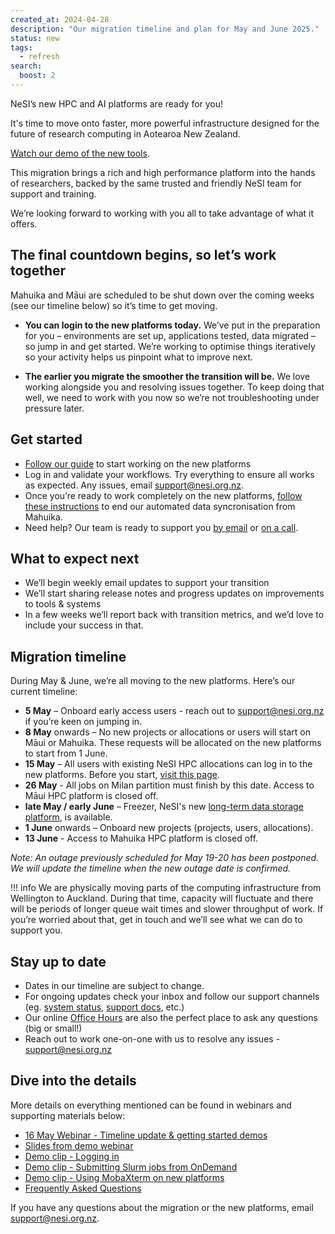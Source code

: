 ```yaml
---
created_at: 2024-04-28
description: "Our migration timeline and plan for May and June 2025."
status: new
tags:
  - refresh
search:
  boost: 2
---
```


NeSI’s new HPC and AI platforms are ready for you! 

It's time to move onto faster, more powerful infrastructure designed for the future of research computing in Aotearoa New Zealand.

[Watch our demo of the new tools](https://youtu.be/Qm2inOkEtNc?si=PZGRZF4c64TGxRHu).

This migration brings a rich and high performance platform into the hands of researchers, backed by the same trusted and friendly NeSI team for support and training. 

We’re looking forward to working with you all to take advantage of what it offers.

## The final countdown begins, so let’s work together

Mahuika and Māui are scheduled to be shut down over the coming weeks (see our timeline below) so it’s time to get moving.

* **You can login to the new platforms today.** We’ve put in the preparation for you – environments are set up, applications tested, data migrated – so jump in and get started. We’re working to optimise things iteratively so your activity helps us pinpoint what to improve next. 

* **The earlier you migrate the smoother the transition will be.** We love working alongside you and resolving issues together. To keep doing that well, we need to work with you now so we’re not troubleshooting under pressure later.

## Get started 

*  [Follow our guide](https://docs.nesi.org.nz/General/Announcements/HPC3/) to start working on the new platforms
*  Log in and validate your workflows. Try everything to ensure all works as expected. Any issues, email support@nesi.org.nz.
*  Once you’re ready to work completely on the new platforms, [follow these instructions](https://docs.nesi.org.nz/Storage/File_Systems_and_Quotas/Moving_to_the_new_filesystem/#stopping-the-data-migration) to end our automated data syncronisation from Mahuika.
*  Need help? Our team is ready to support you [by email](mailto:support@nesi.org.nz) or [on a call](https://docs.nesi.org.nz/Getting_Started/Getting_Help/Weekly_Online_Office_Hours/).

## What to expect next

*  We’ll begin weekly email updates to support your transition
*  We’ll start sharing release notes and progress updates on improvements to tools & systems
*  In a few weeks we’ll report back with transition metrics, and we’d love to include your success in that.

 

## Migration timeline

During May & June, we’re all moving to the new platforms. Here’s our current timeline:

* **5 May** – Onboard early access users - reach out to support@nesi.org.nz if you’re keen on jumping in.
* **8 May** onwards – No new projects or allocations or users will start on Māui or Mahuika. These requests will be allocated on the new platforms to start from 1 June.
* **15 May** – All users with existing NeSI HPC allocations can log in to the new platforms. Before you start, [visit this page](https://docs.nesi.org.nz/General/Announcements/HPC3/).
* **26 May** - All jobs on Milan partition must finish by this date. Access to Māui HPC platform is closed off.
* **late May / early June** – Freezer, NeSI's new [long-term data storage platform](https://docs.nesi.org.nz/Storage/Long_Term_Storage/Freezer_long_term_storage/), is available.
* **1 June** onwards – Onboard new projects (projects, users, allocations).
* **13 June** - Access to Mahuika HPC platform is closed off.

_Note: An outage previously scheduled for May 19-20 has been postponed. We will update the timeline when the new outage date is confirmed._

!!! info
    We are physically moving parts of the computing infrastructure from Wellington to Auckland. 
    During that time, capacity will fluctuate and there will be periods of longer queue wait times and slower throughput of work. 
    If you’re worried about that, get in touch and we’ll see what we can do to support you.

 
## Stay up to date

*  Dates in our timeline are subject to change.
*  For ongoing updates check your inbox and follow our support channels (eg. [system status](https://status.nesi.org.nz/), [support docs](https://docs.nesi.org.nz/), etc.)
*  Our online [Office Hours](https://docs.nesi.org.nz/Getting_Started/Getting_Help/Weekly_Online_Office_Hours/) are also the perfect place to ask any questions (big or small!)
*  Reach out to work one-on-one with us to resolve any issues - support@nesi.org.nz

 
## Dive into the details

More details on everything mentioned can be found in webinars and supporting materials below:

- [16 May Webinar - Timeline update & getting started demos](https://youtu.be/EBDwWN6Fsas?si=rSV8SxfzmUZi5NcG)
- [Slides from demo webinar](https://drive.google.com/file/d/14nrktAT-dhoA3ulXgzpShX56DaUNrYuU/view?usp=sharing)
- [Demo clip - Logging in](https://youtu.be/IKihbN-QlIA?si=fyZCG2_wzJE6JjeK)
- [Demo clip - Submitting Slurm jobs from OnDemand](https://youtu.be/bkq6tpRrAwc?si=XvXXWWiSJwBZNT9)
- [Demo clip - Using MobaXterm on new platforms](https://youtu.be/EDBx24Aeel4?si=zqb2aGFKbD8E8M8x)
- [Frequently Asked Questions](https://docs.nesi.org.nz/General/FAQs/Common_questions_about_the_platform_refresh/) 
 
If you have any questions about the migration or the new platforms, email support@nesi.org.nz. 

 
